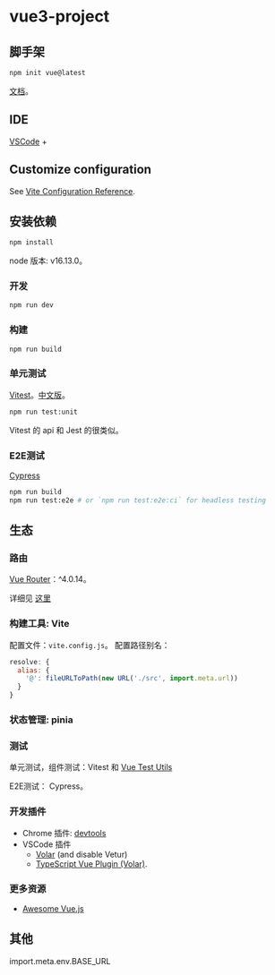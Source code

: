 # vue3-project
## 脚手架
```sh
npm init vue@latest
```

[文档](https://staging-cn.vuejs.org/guide/quick-start.html#with-build-tools)。

## IDE

[VSCode](https://code.visualstudio.com/) + 

## Customize configuration

See [Vite Configuration Reference](https://vitejs.dev/config/).

## 安装依赖

```sh
npm install
```

node 版本: v16.13.0。

### 开发

```sh
npm run dev
```

### 构建

```sh
npm run build
```

### 单元测试
[Vitest](https://vitest.dev/)。[中文版](https://cn.vitest.dev/)。

```sh
npm run test:unit
```

Vitest 的 api 和 Jest 的很类似。

### E2E测试
[Cypress](https://www.cypress.io/)

```sh
npm run build
npm run test:e2e # or `npm run test:e2e:ci` for headless testing
```

## 生态
### 路由
[Vue Router](https://router.vuejs.org/zh/)：^4.0.14。

详细见 [这里](./docs/vue-router.md)

### 构建工具: Vite
配置文件：`vite.config.js`。
配置路径别名：
```js
resolve: {
  alias: {
    '@': fileURLToPath(new URL('./src', import.meta.url))
  }
}
```

### 状态管理: pinia

### 测试
单元测试，组件测试：Vitest 和 [Vue Test Utils](https://test-utils.vuejs.org/)


E2E测试： Cypress。

### 开发插件 
* Chrome 插件: [devtools](https://github.com/vuejs/devtools)
* VSCode 插件
  * [Volar](https://marketplace.visualstudio.com/items?itemName=johnsoncodehk.volar) (and disable Vetur) 
  * [TypeScript Vue Plugin (Volar)](https://marketplace.visualstudio.com/items?itemName=johnsoncodehk.vscode-typescript-vue-plugin).

### 更多资源
* [Awesome Vue.js](https://github.com/vuejs/awesome-vue)

## 其他
import.meta.env.BASE_URL